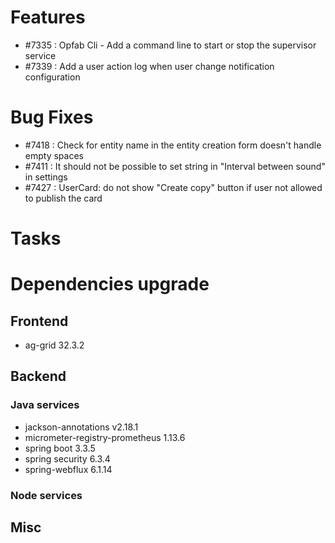 
# Features
- #7335 : Opfab Cli - Add a command line to start or stop the supervisor service
- #7339 : Add a user action log when user change notification configuration

# Bug Fixes
- #7418 : Check for entity name in the entity creation form doesn't handle empty spaces
- #7411 : It should not be possible to set string in "Interval between sound" in settings
- #7427 : UserCard: do not show "Create copy" button if user not allowed to publish the card

# Tasks


# Dependencies upgrade

## Frontend

- ag-grid 32.3.2
  
## Backend 

### Java services 

- jackson-annotations v2.18.1
- micrometer-registry-prometheus 1.13.6
- spring boot 3.3.5
- spring security 6.3.4
- spring-webflux 6.1.14

### Node services


## Misc 






